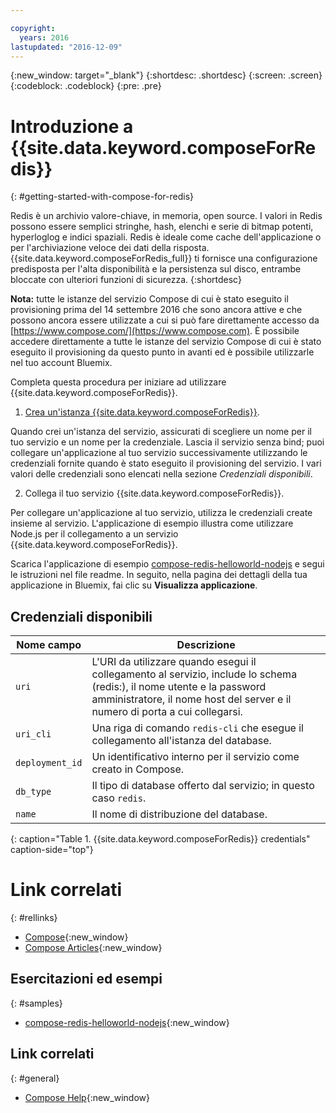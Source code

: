 ```yaml
---

copyright:
  years: 2016
lastupdated: "2016-12-09"
---
```


{:new_window: target="_blank"}
{:shortdesc: .shortdesc}
{:screen: .screen}
{:codeblock: .codeblock}
{:pre: .pre}

# Introduzione a {{site.data.keyword.composeForRedis}}
{: #getting-started-with-compose-for-redis}

Redis è un archivio valore-chiave, in memoria, open source. I valori in Redis possono essere semplici stringhe, hash, elenchi e serie di bitmap potenti, hyperloglog e indici spaziali. Redis è ideale come cache dell'applicazione o per l'archiviazione veloce dei dati della risposta. {{site.data.keyword.composeForRedis_full}} ti fornisce una configurazione predisposta per l'alta disponibilità e la persistenza sul disco, entrambe bloccate con ulteriori funzioni di sicurezza.
{:shortdesc}

**Nota:** tutte le istanze del servizio Compose di cui è stato eseguito il provisioning prima del 14 settembre 2016 che sono ancora attive e che possono ancora essere utilizzate a cui si può fare direttamente accesso da [https://www.compose.com/](https://www.compose.com). È possibile accedere direttamente a tutte le istanze del servizio Compose di cui è stato eseguito il provisioning da questo punto in avanti ed è possibile utilizzarle nel tuo account Bluemix.

Completa questa procedura per iniziare ad utilizzare {{site.data.keyword.composeForRedis}}.

1. [Crea un'istanza {{site.data.keyword.composeForRedis}}](https://console.ng.bluemix.net/catalog/services/compose-for-redis/).

  Quando crei un'istanza del servizio, assicurati di scegliere un nome per il tuo servizio e un nome per la credenziale. Lascia il servizio senza bind; puoi collegare un'applicazione al tuo servizio successivamente utilizzando le credenziali fornite quando è stato eseguito il provisioning del servizio. I vari valori delle credenziali sono elencati nella sezione *Credenziali disponibili*.

2. Collega il tuo servizio {{site.data.keyword.composeForRedis}}.

  Per collegare un'applicazione al tuo servizio, utilizza le credenziali create insieme al servizio. L'applicazione di esempio illustra come utilizzare Node.js per il collegamento a un servizio {{site.data.keyword.composeForRedis}}.

  Scarica l'applicazione di esempio [compose-redis-helloworld-nodejs](https://github.com/IBM-Bluemix/compose-redis-helloworld-nodejs) e segui le istruzioni nel file readme. In seguito, nella pagina dei dettagli della tua applicazione in Bluemix, fai clic su **Visualizza applicazione**.

## Credenziali disponibili

Nome campo|Descrizione
----------|-----------
`uri`|L'URI da utilizzare quando esegui il collegamento al servizio, include lo schema (redis:), il nome utente e la password amministratore, il nome host del server e il numero di porta a cui collegarsi.
`uri_cli`|Una riga di comando `redis-cli` che esegue il collegamento all'istanza del database.
`deployment_id`|Un identificativo interno per il servizio come creato in Compose.
`db_type`|Il tipo di database offerto dal servizio; in questo caso `redis`.
`name`|Il nome di distribuzione del database.
{: caption="Table 1. {{site.data.keyword.composeForRedis}} credentials" caption-side="top"}

# Link correlati
{: #rellinks}

* [Compose](https://www.compose.com){:new_window}
* [Compose Articles](https://www.compose.com/articles/){:new_window}

## Esercitazioni ed esempi
{: #samples}
* [compose-redis-helloworld-nodejs](https://github.com/IBM-Bluemix/compose-redis-helloworld-nodejs){:new_window}

## Link correlati
{: #general}
* [Compose Help](https://help.compose.com/docs){:new_window}
